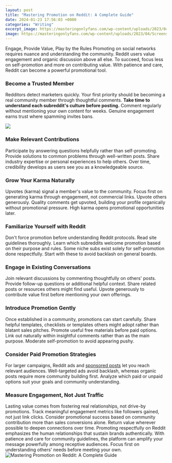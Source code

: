 ```yaml
---
layout: post
title: "Mastering Promotion on Reddit: A Complete Guide"
date: 2024-01-23 17:56:03 +0000
categories: "Writing"
excerpt_image: https://masteringonlyfans.com/wp-content/uploads/2023/04/Screenshot-2023-04-25-at-19.04.07-1024x445.png
image: https://masteringonlyfans.com/wp-content/uploads/2023/04/Screenshot-2023-04-25-at-19.04.07-1024x445.png
---
```


Engage, Provide Value, Play by the Rules
Promoting on social networks requires nuance and understanding the community. Reddit users value engagement and organic discussion above all else. To succeed, focus less on self-promotion and more on contributing value. With patience and care, Reddit can become a powerful promotional tool.
### Become a Trusted Member 
Redditors detect marketers quickly. Your first priority should be becoming a real community member through thoughtful comments. **Take time to understand each subreddit's culture before posting.** Comment regularly without mentioning your own content for weeks. Genuine engagement earns trust where spamming invites bans.

![](https://masteringonlyfans.com/wp-content/uploads/2023/04/Untitled-1600-×-900-px-2800-×-2000-px-1800-×-980-px-1600-×-900-px-19-950x500.jpg)
### Make Relevant Contributions
Participate by answering questions helpfully rather than self-promoting. Provide solutions to common problems through well-written posts. Share industry expertise or personal experiences to help others. Over time, credibility develops as users see you as a knowledgeable source. 
### Grow Your Karma Naturally
Upvotes (karma) signal a member's value to the community. Focus first on generating karma through engagement, not commercial links. Upvote others generously. Quality comments get upvoted, building your profile organically without promotional pressure. High karma opens promotional opportunities later.
### Familiarize Yourself with Reddit  
Don't force promotion before understanding Reddit protocols. Read site guidelines thoroughly. Learn which subreddits welcome promotion based on their purpose and rules. Some niche subs exist solely for self-promotion done respectfully. Start with these to avoid backlash on general boards.
### Engage in Existing Conversations
Join relevant discussions by commenting thoughtfully on others' posts. Provide follow-up questions or additional helpful context. Share related posts or resources others might find useful. Upvote generously to contribute value first before mentioning your own offerings.
### Introduce Promotion Gently
Once established in a community, promotions can start carefully. Share helpful templates, checklists or templates others might adopt rather than blatant sales pitches. Promote useful free materials before paid options. Link out naturally within insightful comments rather than as the main purpose. Moderate self-promotion to avoid appearing pushy.
### Consider Paid Promotion Strategies 
For larger campaigns, Reddit ads and [sponsored posts](https://www.reddithelp.com/en/categories/advertising/promoted-links) let you reach relevant audiences. Well-targeted ads avoid backlash, whereas organic posts require more community building first. Analyze which paid or unpaid options suit your goals and community understanding.
### Measure Engagement, Not Just Traffic 
Lasting value comes from fostering real relationships, not drive-by promotions. Track meaningful engagement metrics like followers gained, not just link clicks. Consider promotional success based on community contribution more than sales conversions alone. Return value wherever possible to deepen connections over time.
Promoting respectfully on Reddit emphasizes the human relationships that sustain brands authentically. With patience and care for community guidelines, the platform can amplify your message powerfully among receptive audiences. Focus first on understanding others' needs before meeting your own.
![Mastering Promotion on Reddit: A Complete Guide](https://masteringonlyfans.com/wp-content/uploads/2023/04/Screenshot-2023-04-25-at-19.04.07-1024x445.png)
